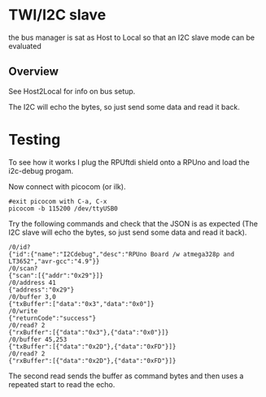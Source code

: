 # TWI/I2C slave 

the bus manager is sat as Host to Local so that an I2C slave mode can be evaluated 

## Overview

See Host2Local for info on bus setup.

The I2C will echo the bytes, so just send some data and read it back.

# Testing

To see how it works I plug the RPUftdi shield onto a RPUno and load the i2c-debug progam.

Now connect with picocom (or ilk).

``` 
#exit picocom with C-a, C-x
picocom -b 115200 /dev/ttyUSB0
``` 

Try the following commands and check that the JSON is as expected (The I2C slave will echo the bytes, so just send some data and read it back).

``` 
/0/id?
{"id":{"name":"I2Cdebug","desc":"RPUno Board /w atmega328p and LT3652","avr-gcc":"4.9"}}
/0/scan?
{"scan":[{"addr":"0x29"}]}
/0/address 41
{"address":"0x29"}
/0/buffer 3,0
{"txBuffer":["data":"0x3","data":"0x0"]}
/0/write
{"returnCode":"success"}
/0/read? 2
{"rxBuffer":[{"data":"0x3"},{"data":"0x0"}]}
/0/buffer 45,253
{"txBuffer":[{"data":"0x2D"},{"data":"0xFD"}]}
/0/read? 2
{"rxBuffer":[{"data":"0x2D"},{"data":"0xFD"}]}
``` 

The second read sends the buffer as command bytes and then uses a repeated start to read the echo.